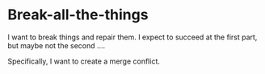 # Break-all-the-things
I want to break things and repair them. I expect to succeed at the first part, but maybe not the second ....


Specifically, I want to create a merge conflict.
 
